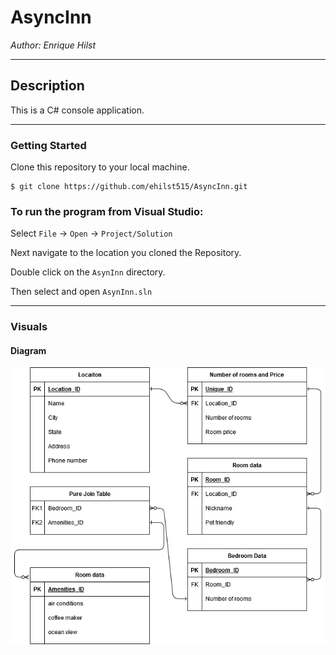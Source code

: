 # AsyncInn

*Author: Enrique Hilst*

----

## Description
This is a C# console application.

---

### Getting Started
Clone this repository to your local machine.

```
$ git clone https://github.com/ehilst515/AsyncInn.git
```

### To run the program from Visual Studio:
Select ```File``` -> ```Open``` -> ```Project/Solution```

Next navigate to the location you cloned the Repository.

Double click on the ```AsynInn``` directory.

Then select and open ```AsynInn.sln```

---

### Visuals

#### Diagram
![Diagram Image](./Assests/AsyncInn.png)

